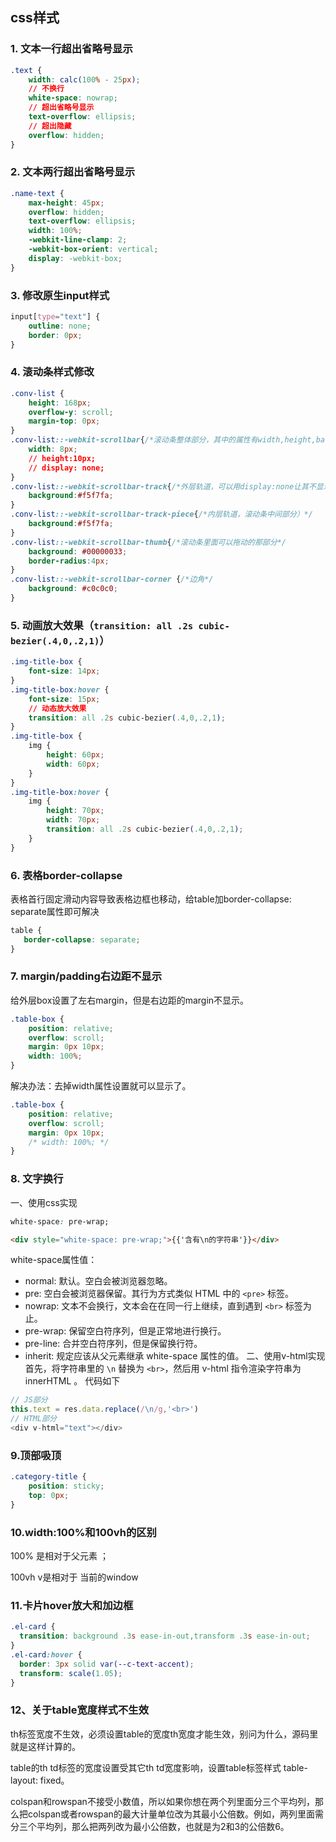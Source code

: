 ## css样式

### 1. 文本一行超出省略号显示

```css
.text {
    width: calc(100% - 25px);
    // 不换行
    white-space: nowrap;
    // 超出省略号显示
    text-overflow: ellipsis;
    // 超出隐藏
    overflow: hidden;
}
```

### 2. 文本两行超出省略号显示

```css
.name-text {
    max-height: 45px;
    overflow: hidden;
    text-overflow: ellipsis;
    width: 100%;
    -webkit-line-clamp: 2;
    -webkit-box-orient: vertical;
    display: -webkit-box;
}
```

### 3. 修改原生input样式

```css
input[type="text"] {
    outline: none;
    border: 0px;
}
```

### 4. 滚动条样式修改

```css
.conv-list {
    height: 168px;
    overflow-y: scroll;
    margin-top: 0px;
}
.conv-list::-webkit-scrollbar{/*滚动条整体部分，其中的属性有width,height,background,border等*/
    width: 8px;
    // height:10px;
    // display: none;
}
.conv-list::-webkit-scrollbar-track{/*外层轨道，可以用display:none让其不显示，也可以添加背景图片，颜色改变显示效果*/
    background:#f5f7fa;
}
.conv-list::-webkit-scrollbar-track-piece{/*内层轨道，滚动条中间部分）*/
    background:#f5f7fa;
}
.conv-list::-webkit-scrollbar-thumb{/*滚动条里面可以拖动的那部分*/
    background: #00000033;
    border-radius:4px;
}
.conv-list::-webkit-scrollbar-corner {/*边角*/
    background: #c0c0c0;
}
```

### 5. 动画放大效果（`transition: all .2s cubic-bezier(.4,0,.2,1)`）

```css
.img-title-box {
    font-size: 14px;
}
.img-title-box:hover {
    font-size: 15px;
    // 动态放大效果
    transition: all .2s cubic-bezier(.4,0,.2,1);
}
.img-title-box {
    img {
        height: 60px;
        width: 60px;
    } 
}
.img-title-box:hover {
    img {
        height: 70px;
        width: 70px;
        transition: all .2s cubic-bezier(.4,0,.2,1);
    } 
}
```

### 6. 表格border-collapse

表格首行固定滑动内容导致表格边框也移动，给table加border-collapse: separate属性即可解决

```css
table {
   border-collapse: separate;
}
```

### 7. margin/padding右边距不显示

给外层box设置了左右margin，但是右边距的margin不显示。

```css
.table-box {
    position: relative;
    overflow: scroll;
    margin: 0px 10px;
    width: 100%;
}
```

解决办法：去掉width属性设置就可以显示了。

```css
.table-box {
    position: relative;
    overflow: scroll;
    margin: 0px 10px;
    /* width: 100%; */
}
```

### 8. 文字换行
一、使用css实现
```css
white-space: pre-wrap; 
```
```html
<div style="white-space: pre-wrap;">{{'含有\n的字符串'}}</div> 
```
white-space属性值：
- normal: 默认。空白会被浏览器忽略。
- pre: 空白会被浏览器保留。其行为方式类似 HTML 中的 `<pre>` 标签。
- nowrap: 文本不会换行，文本会在在同一行上继续，直到遇到 `<br>` 标签为止。
- pre-wrap: 保留空白符序列，但是正常地进行换行。
- pre-line: 合并空白符序列，但是保留换行符。
- inherit: 规定应该从父元素继承 white-space 属性的值。
二、使用v-html实现
首先，将字符串里的 `\n` 替换为  `<br>`，然后用 v-html 指令渲染字符串为 innerHTML 。 代码如下
```js
// JS部分
this.text = res.data.replace(/\n/g,'<br>')
// HTML部分
<div v-html="text"></div>
```

### 9.顶部吸顶

```css
.category-title {
    position: sticky;
    top: 0px;
}

```
### 10.width:100%和100vh的区别

100% 是相对于父元素 ；

100vh v是相对于 当前的window

### 11.卡片hover放大和加边框
```css
.el-card {
  transition: background .3s ease-in-out,transform .3s ease-in-out;
}
.el-card:hover {
  border: 3px solid var(--c-text-accent);
  transform: scale(1.05);
}
```
### 12、关于table宽度样式不生效

th标签宽度不生效，必须设置table的宽度th宽度才能生效，别问为什么，源码里就是这样计算的。

table的th td标签的宽度设置受其它th td宽度影响，设置table标签样式 table-layout: fixed。

colspan和rowspan不接受小数值，所以如果你想在两个列里面分三个平均列，那么把colspan或者rowspan的最大计量单位改为其最小公倍数。例如，两列里面需分三个平均列，那么把两列改为最小公倍数，也就是为2和3的公倍数6。

<ClientOnly>
  <Valine></Valine>
</ClientOnly>
